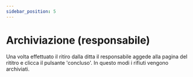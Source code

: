 ```yaml
---
sidebar_position: 5
---
```


# Archiviazione (responsabile)

Una volta effettuato il ritiro dalla ditta il responsabile aggede alla pagina del rititro e clicca il pulsante 'concluso'. In questo modi i rifiuti vengono archiviati.

